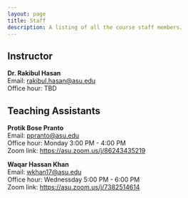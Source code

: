 ```yaml
---
layout: page
title: Staff
description: A listing of all the course staff members.
---
```


## Instructor
**Dr. Rakibul Hasan**\
Email: rakibul.hasan@asu.edu\
Office hour: TBD

## Teaching Assistants
**Protik Bose Pranto**\
Email: ppranto@asu.edu\
Office hour: Monday 3:00 PM - 4:00 PM\
Zoom link: https://asu.zoom.us/j/86243435219




**Waqar Hassan Khan**\
Email: wkhan17@asu.edu\
Office hour: Wednessday 5:00 PM - 6:00 PM\
Zoom link: https://asu.zoom.us/j/7382514614
